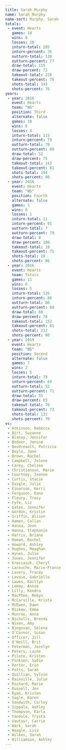 ```yaml
---
title: Sarah Murphy
name: Sarah Murphy
name-sort: Murphy, Sarah
totals:
 - event: Hearts
   games: 18
   wins: 8
   losses: 10
   inturn-total: 205
   inturn-percent: 76
   outturn-total: 138
   outturn-percent: 77
   draw-total: 115
   draw-percent: 72
   takeout-total: 228
   takeout-percent: 78
   shots-total: 343
   shots-percent: 76
years:
 - year: 2016
   event: Hearts
   team: "NS"
   position: Third
   alternate: false
   games: 10
   wins: 6
   losses: 4
   inturn-total: 115
   inturn-percent: 79
   outturn-total: 79
   outturn-percent: 80
   draw-total: 52
   draw-percent: 75
   takeout-total: 142
   takeout-percent: 81
   shots-total: 194
   shots-percent: 80
 - year: 2016
   event: Hearts
   team: "NS"
   position: Fourth
   alternate: false
   games: 1
   wins: 0
   losses: 1
   inturn-total: 11
   inturn-percent: 91
   outturn-total: 7
   outturn-percent: 79
   draw-total: 8
   draw-percent: 100
   takeout-total: 10
   takeout-percent: 75
   shots-total: 18
   shots-percent: 86
 - year: 2016
   event: Hearts
   team: Totals
   games: 11
   wins: 6
   losses: 5
   inturn-total: 126
   inturn-percent: 80
   outturn-total: 86
   outturn-percent: 80
   draw-total: 60
   draw-percent: 78
   takeout-total: 152
   takeout-percent: 81
   shots-total: 212
   shots-percent: 80
 - year: 2019
   event: Hearts
   team: "NS"
   position: Second
   alternate: false
   games: 7
   wins: 2
   losses: 5
   inturn-total: 79
   inturn-percent: 69
   outturn-total: 52
   outturn-percent: 71
   draw-total: 55
   draw-percent: 65
   takeout-total: 76
   takeout-percent: 73
   shots-total: 131
   shots-percent: 70
vs:
 - Atkinson, Rebecca
 - Birt, Suzanne
 - Blaney, Jennifer
 - Bodner, Jenine
 - Boudreault, Patricia
 - Boyle, Jane
 - Brown, Rachel
 - Campbell, Jolene
 - Carey, Chelsea
 - Christianson, Marie
 - Courtney, Joanne
 - Curtis, Stacie
 - Daigle, Julie
 - Einarson, Kerri
 - Ferguson, Dana
 - Fleury, Tracy
 - Fyfe, Liz
 - Gates, Jennifer
 - Gordon, Kristin
 - Griffin, Alison
 - Hamon, Callan
 - Hanna, Jenn
 - Hanna, Stephanie
 - Harris, Briane
 - Homan, Rachel
 - Howard, Ashley
 - Hughes, Meaghan
 - Hynes, Julie
 - Jones, Jennifer
 - Kreviazuk, Cheryl
 - Larouche, Marie-France
 - Lavery, Tracey
 - Lavoie, Gabrielle
 - Lawes, Kaitlyn
 - Lemay, Annie
 - Lilly, Kendra
 - MacPhee, Robyn
 - McCarville, Krista
 - McEwen, Dawn
 - Miskew, Emma
 - Munroe, Anna
 - Nicholls, Brenda
 - Nixon, Amy
 - Njegovan, Selena
 - O'Connor, Susan
 - Officer, Jill
 - O'Neill, Brit
 - Peterman, Jocelyn
 - Peters, Laine
 - Pilote, Kristen
 - Pinksen, Sadie
 - Porter, Erin
 - Potts, Sarah
 - Quillian, Sylvie
 - Rainville, Julie
 - Richard, Marie
 - Rusnell, Jen
 - Ryan, Kristen
 - Sagle, Karen
 - Sandwith, Carley
 - Sippala, Ashley
 - Thompson, Karla
 - Vandale, Trysta
 - Vautour, Carrie
 - Wark, Sarah
 - Weagle, Lisa
 - Wilkes, Sarah
 - Williamson, Ashley
---
```

